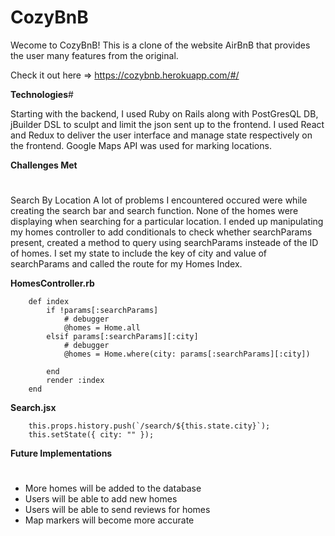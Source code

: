 # CozyBnB

Wecome to CozyBnB! This is a clone of the website AirBnB that provides the user many features from the original. 

Check it out here => https://cozybnb.herokuapp.com/#/

**Technologies**#

Starting with the backend, I used Ruby on Rails along with  PostGresQL DB, jBuilder DSL to sculpt and limit the json sent up to the frontend. I used React and Redux to deliver the user interface and manage state respectively on the frontend. Google Maps API was used for marking locations. 


**Challenges Met**
#

Search By Location 
A lot of problems I encountered occured were while creating the search bar and search function. None of the homes were displaying when searching for a particular location. I ended up manipulating my homes controller to add conditionals to check whether searchParams present, created a method to query using searchParams insteade of the ID of homes. I set my state to include the key of city and value of searchParams and called the route for my Homes Index. 

**HomesController.rb**
```
    def index 
        if !params[:searchParams]   
            # debugger  
            @homes = Home.all    
        elsif params[:searchParams][:city]
            # debugger
            @homes = Home.where(city: params[:searchParams][:city])
            
        end
        render :index
    end
```

**Search.jsx**
```
    this.props.history.push(`/search/${this.state.city}`);
    this.setState({ city: "" });
```



**Future Implementations**
#
* More homes will be added to the database 
* Users will be able to add new homes 
* Users will be able to send reviews for homes 
* Map markers will become more accurate 


